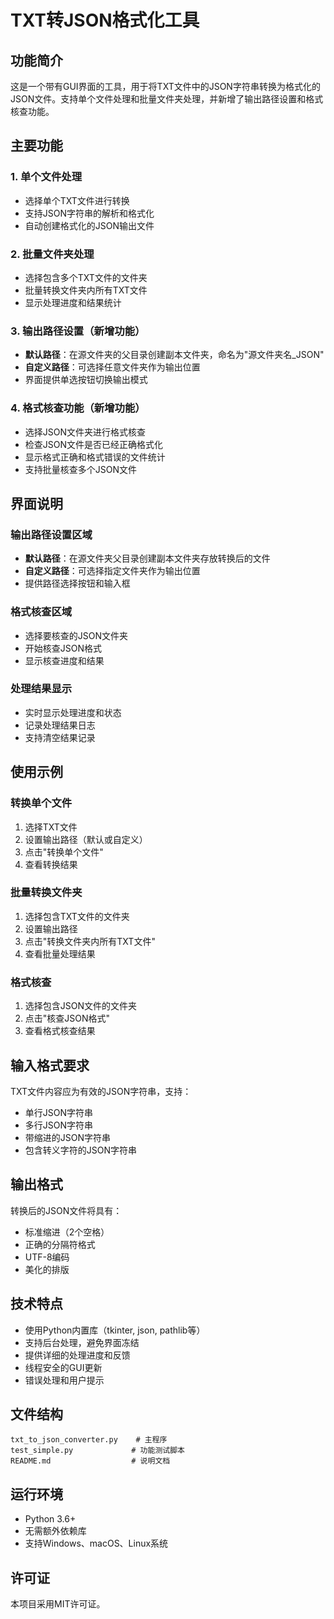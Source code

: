 # TXT转JSON格式化工具

## 功能简介

这是一个带有GUI界面的工具，用于将TXT文件中的JSON字符串转换为格式化的JSON文件。支持单个文件处理和批量文件夹处理，并新增了输出路径设置和格式核查功能。

## 主要功能

### 1. 单个文件处理
- 选择单个TXT文件进行转换
- 支持JSON字符串的解析和格式化
- 自动创建格式化的JSON输出文件

### 2. 批量文件夹处理
- 选择包含多个TXT文件的文件夹
- 批量转换文件夹内所有TXT文件
- 显示处理进度和结果统计

### 3. 输出路径设置（新增功能）
- **默认路径**：在源文件夹的父目录创建副本文件夹，命名为"源文件夹名_JSON"
- **自定义路径**：可选择任意文件夹作为输出位置
- 界面提供单选按钮切换输出模式

### 4. 格式核查功能（新增功能）
- 选择JSON文件夹进行格式核查
- 检查JSON文件是否已经正确格式化
- 显示格式正确和格式错误的文件统计
- 支持批量核查多个JSON文件

## 界面说明

### 输出路径设置区域
- **默认路径**：在源文件夹父目录创建副本文件夹存放转换后的文件
- **自定义路径**：可选择指定文件夹作为输出位置
- 提供路径选择按钮和输入框

### 格式核查区域
- 选择要核查的JSON文件夹
- 开始核查JSON格式
- 显示核查进度和结果

### 处理结果显示
- 实时显示处理进度和状态
- 记录处理结果日志
- 支持清空结果记录

## 使用示例

### 转换单个文件
1. 选择TXT文件
2. 设置输出路径（默认或自定义）
3. 点击"转换单个文件"
4. 查看转换结果

### 批量转换文件夹
1. 选择包含TXT文件的文件夹
2. 设置输出路径
3. 点击"转换文件夹内所有TXT文件"
4. 查看批量处理结果

### 格式核查
1. 选择包含JSON文件的文件夹
2. 点击"核查JSON格式"
3. 查看格式核查结果

## 输入格式要求

TXT文件内容应为有效的JSON字符串，支持：
- 单行JSON字符串
- 多行JSON字符串
- 带缩进的JSON字符串
- 包含转义字符的JSON字符串

## 输出格式

转换后的JSON文件将具有：
- 标准缩进（2个空格）
- 正确的分隔符格式
- UTF-8编码
- 美化的排版

## 技术特点

- 使用Python内置库（tkinter, json, pathlib等）
- 支持后台处理，避免界面冻结
- 提供详细的处理进度和反馈
- 线程安全的GUI更新
- 错误处理和用户提示

## 文件结构

```
txt_to_json_converter.py    # 主程序
test_simple.py             # 功能测试脚本
README.md                  # 说明文档
```

## 运行环境

- Python 3.6+
- 无需额外依赖库
- 支持Windows、macOS、Linux系统

## 许可证

本项目采用MIT许可证。